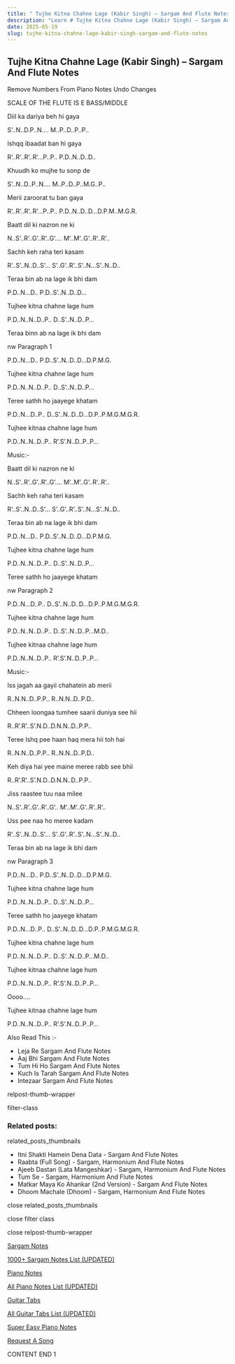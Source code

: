 ```yaml
---
title: " Tujhe Kitna Chahne Lage (Kabir Singh) – Sargam And Flute Notes"
description: "Learn # Tujhe Kitna Chahne Lage (Kabir Singh) – Sargam And Flute Notes notes, sargam, harmonium notations and flute notes. Easy step-by-step tutorial for beginners."
date: 2025-05-19
slug: tujhe-kitna-chahne-lage-kabir-singh-sargam-and-flute-notes
---
```


## Tujhe Kitna Chahne Lage (Kabir Singh) – Sargam And Flute Notes

Remove Numbers From Piano Notes
Undo Changes

SCALE OF THE FLUTE IS E BASS/MIDDLE

Diil ka dariya beh hi gaya

S’..N..D.P..N…. M..P..D..P..P..

Ishqq ibaadat ban hi gaya

R’..R’..R’..R’…P..P.. P.D..N..D..D..

Khuudh ko mujhe tu sonp de

S’..N..D..P..N…. M..P..D..P..M.G..P..

Merii zaroorat tu ban gaya

R’..R’..R’..R’…P..P.. P.D..N..D..D…D.P.M..M.G.R.

Baatt dil ki nazron ne ki

N..S’..R’..G’..R’..G’…. M’..M’..G’..R’..R’..

Sachh keh raha teri kasam

R’..S’..N..D..S’… S’..G’..R’..S’..N…S’..N..D..

Teraa bin ab na lage ik bhi dam

P.D..N…D.. P.D..S’..N..D..D…

Tujhee kitna chahne lage hum

P.D..N..N..D..P.. D..S’..N..D..P…

Teraa binn ab na lage ik bhi dam

nw Paragraph 1

P.D..N…D.. P.D..S’..N..D..D…D.P.M.G.

Tujhee kitna chahne lage hum

P.D..N..N..D..P.. D..S’..N..D..P…

Teree sathh ho jaayege khatam

P.D..N…D..P.. D..S’..N..D..D…D.P..P.M.G.M.G.R.

Tujhee kitnaa chahne lage hum

P.D..N..N..D..P.. R’.S’.N..D..P..P…

Music:-

Baatt dil ki nazron ne ki

N..S’..R’..G’..R’..G’…. M’..M’..G’..R’..R’..

Sachh keh raha teri kasam

R’..S’..N..D..S’… S’..G’..R’..S’..N…S’..N..D..

Teraa bin ab na lage ik bhi dam

P.D..N…D.. P.D..S’..N..D..D…D.P.M.G.

Tujhee kitna chahne lage hum

P.D..N..N..D..P.. D..S’..N..D..P…

Teree sathh ho jaayege khatam

nw Paragraph 2

P.D..N…D..P.. D..S’..N..D..D…D.P..P.M.G.M.G.R.

Tujhee kitna chahne lage hum

P.D..N..N..D..P.. D..S’..N..D..P…M.D..

Tujhee kitnaa chahne lage hum

P.D..N..N..D..P.. R’.S’.N..D..P..P…

Music:-

Iss jagah aa gayii chahatein ab merii

R..N.N..D..P.P.. R..N.N..D..P.D..

Chheen loongaa tumhee saarii duniya see hii

R..R’.R’..S’.N.D..D.N.N..D..P.P..

Teree Ishq pee haan haq mera hii toh hai

R..N.N..D..P.P.. R..N.N..D..P.D..

Keh diya hai yee maine meree rabb see bhii

R..R’.R’..S’.N.D..D.N.N..D..P.P..

Jiss raastee tuu naa milee

N..S’..R’..G’..R’..G’.. M’..M’..G’..R’..R’..

Uss pee naa ho meree kadam

R’..S’..N..D..S’… S’..G’..R’..S’..N…S’..N..D..

Teraa bin ab na lage ik bhi dam

nw Paragraph 3

P.D..N…D.. P.D..S’..N..D..D…D.P.M.G.

Tujhee kitna chahne lage hum

P.D..N..N..D..P.. D..S’..N..D..P…

Teree sathh ho jaayege khatam

P.D..N…D..P.. D..S’..N..D..D…D.P..P.M.G.M.G.R.

Tujhee kitna chahne lage hum

P.D..N..N..D..P.. D..S’..N..D..P…M.D..

Tujhee kitnaa chahne lage hum

P.D..N..N..D..P.. R’.S’.N..D..P..P…

Oooo….

Tujhee kitnaa chahne lage hum

P.D..N..N..D..P.. R’.S’.N..D..P..P…

Also Read This :-

- Leja Re Sargam And Flute Notes
- Aaj Bhi Sargam And Flute Notes
- Tum Hi Ho Sargam And Flute Notes
- Kuch Is Tarah Sargam And Flute Notes
- Intezaar Sargam And Flute Notes

relpost-thumb-wrapper

filter-class

### Related posts:

related_posts_thumbnails

- Itni Shakti Hamein Dena Data - Sargam And Flute Notes
- Raabta (Full Song) - Sargam, Harmonium And Flute Notes
- Ajeeb Dastan (Lata Mangeshkar) - Sargam, Harmonium And Flute Notes
- Tum Se - Sargam, Harmonium And Flute Notes
- Matkar Maya Ko Ahankar (2nd Version) - Sargam And Flute Notes
- Dhoom Machale (Dhoom) - Sargam, Harmonium And Flute Notes

close related_posts_thumbnails

close filter class

close relpost-thumb-wrapper

[Sargam Notes](/sargam-notes.html)

[1000+ Sargam Notes List (UPDATED)](/all-songs-list-sargam-notes.html)

[Piano Notes](/piano-notes.html)

[All Piano Notes List (UPDATED)](/all-songs-list-piano-notes.html)

[Guitar Tabs](/guitar-tabs.html)

[All Guitar Tabs List (UPDATED)](/all-songs-list-guitar-tabs.html)

[Super Easy Piano Notes](https://studywall.in/)

[Request A Song](/request-a-song.html)

CONTENT END 1
